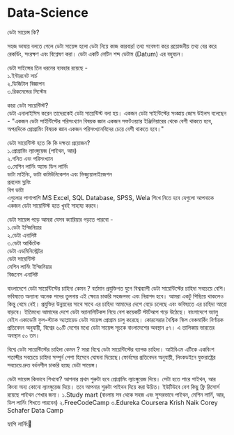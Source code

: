# Data-Science

ডেটা সায়েন্স কি? <br>

সহজ ভাষায় বলতে গেলে ডেটা সায়েন্স হলো ডেটা নিয়ে কাজ কারবার! তথ্য গবেষণা করে প্রয়োজনীয় তথ্য বের করে রেকর্ডিং, সংরক্ষণ এবং বিশ্লেষণ করা। ডেটা একটি লেটিন শব্দ ডেটাম (Datum) এর বহুবচন।

ডেটা সাইন্সের তিন ধরনের ব্যবহার রয়েছে - <br>
১.ইন্টারনেট সার্চ <br>
২.ডিজিটাল বিজ্ঞাপন <br>
৩.রিকমেন্ডের সিস্টেম <br>

কারা ডেটা সায়েন্টিস্ট? <br>
ডেটা এনালাইসিস করেন তাদেরকেই ডেটা সায়েন্টিস্ট বলা হয়। একজন ডেটা সাইন্টিস্টের সংজ্ঞায় জোস উইলস বলেছেন - "একজন ডেটা সাইন্টিস্টের পরিসংখ্যান বিষয়ক জ্ঞান একজন সফটওয়্যার ইঞ্জিনিয়ারের থেকে বেশী থাকতে হবে, অপরদিকে প্রোগ্রামিং বিষয়ক জ্ঞান একজন পরিসংখ্যানবিদের চেয়ে বেশী থাকতে হবে।" <br>

ডেটা সায়েন্টিস্ট হতে কি কি দক্ষতা প্রয়োজন? <br>
১.প্রোগ্রামিং ল্যাংঙ্গুয়েজ (পাইথন, আর)  <br>
২.গনিত এবং পরিসংখ্যান <br>
৩.মেশিন লার্নিং অ্যান্ড ডিপ লার্নিং  <br>
ডাটা মাইনিং, ডাটা কমিউনিকেশন এবং ভিজ্যুয়ালাইজেশন<br>
প্রবলেম স্লবিং <br>
বিগ ডাটা <br>
এগুলোর পাশাপাশি MS Excel, SQL Database, SPSS, Wela শিখে নিতে হবে যেগুলো আপনাকে একজন ডেটা সায়েন্টিস্ট হতে খুবই সাহায্য করবে।<br>

ডেটা সায়েন্স পড়ে আমরা যেসব ক্যারিয়ার গড়তে পারবো - <br>
১.ডেটা ইন্জিনিয়ার <br>
২.ডেটা এনালিষ্ট <br>
৩.ডেটা আর্কিটেক <br>
ডেটা এডমিনিস্ট্রেটর <br>
ডেটা সায়েন্টিস্ট <br>
মেশিন লার্নিং ইন্জিনিয়ার <br>
বিজনেস এনালিষ্ট<br>

বাংলাদেশে ডেটা সায়েন্টিস্টের চাহিদা কেমন ? 
বর্তমান প্রযুক্তিগত যুগে বিশ্বব্যাপী ডেটা সায়েন্টিস্টের চাহিদা সবচেয়ে বেশি। ভবিষ্যতে অন্যান্য অনেক পদের তুলনায় এই ক্ষেত্রে চাকরি সহজলভ্য এবং নিরাপদ হবে। আমরা একটু পিছিয়ে থাকলেও কিন্তু থেমে নেই। প্রযুক্তির উন্নয়নের সাথে সাথে এর চাহিদা আমাদের দেশে বেড়ে চলেছে এবং ভবিষ্যতে এর চাহিদা আরো বাড়বে। ইতিমধ্যে আমাদের দেশে ডেটা অ্যানালিটিকস নিয়ে বেশ কয়েকটি স্টার্টআপ গড়ে উঠেছে। বাংলাদেশে ভ্যালু বেইস একাডেমি ফুল-স্ট্যাক অ্যাপ্লায়েড ডেটা সায়েন্স প্রোগ্রাম চালু করেছে। কোরসেরার বৈশ্বিক স্কিল বেঞ্চমার্কিং নির্ণায়ক প্রতিবেদন অনুযায়ী, বিশ্বের ৬০টি দেশের মধ্যে ডেটা সায়েন্স সূচকে বাংলাদেশের অবস্থান ৫৭।  এ তালিকায় ভারতের অবস্থান ৫০ তম।

বিশ্বে ডেটা সায়েন্টিস্টের চাহিদা কেমন ? 
সারা বিশ্বে ডেটা সায়েন্টিস্টের ব্যাপক চাহিদা। আইবিএম এটিকে একবিংশ শতাব্দীর সবচেয়ে চাহিদা সম্পূর্ন পেশা হিসেবে ঘোষনা দিয়েছে।ফোর্বসের প্রতিবেদন অনুযায়ী, লিংকডইনে যুক্তরাষ্ট্রের সবচেয়ে দ্রুত বর্ধনশীল চাকরি হচ্ছে ডেটা সায়েন্স।

ডেটা সায়েন্স কিভাবে শিখবো? 
আপনার প্রথম শুরুটা হবে প্রোগ্রামিং ল্যাংঙ্গুয়েজ দিয়ে। সেটা হতে পারে পাইথন, আর কিংবা অন্য কোনো ল্যাংঙ্গুয়েজ দিয়ে। তবে আপনার শুরুটা পাইথন দিয়ে করা উচিত। 
ইউটিউবে বেশ কিছু ফ্রি রিসোর্স রয়েছে পাইথন শেখার জন্য। 
১.Study mart (বাংলায় সব থেকে সহজ এবং সুন্দরভাবে পাইথন, মেশিন লার্নি, আর, ডিপ লার্নিং শিখতে পারবেন)
২.FreeCodeCamp 
৩.Edureka 
Coursera 
Krish Naik 
Corey Schafer
Data Camp

হ্যাপি লার্নিং🌸
